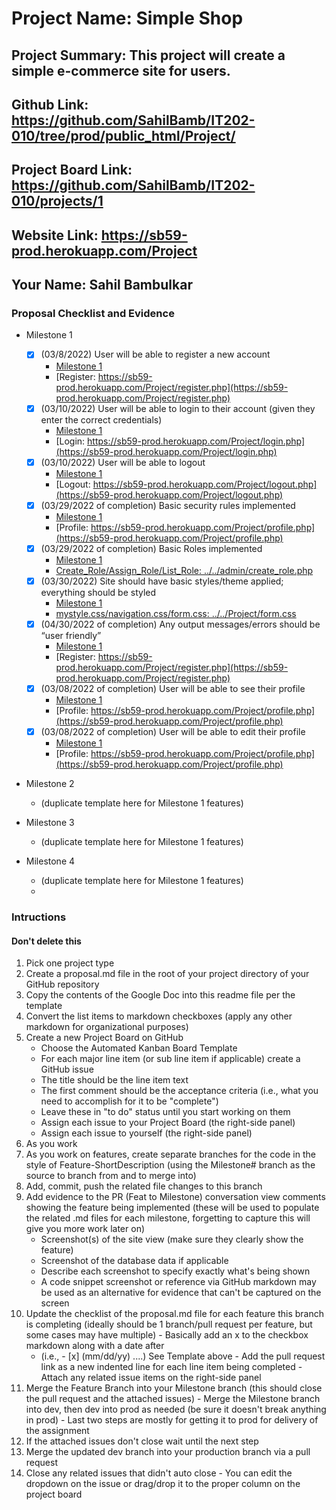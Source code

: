 # Project Name: Simple Shop
## Project Summary: This project will create a simple e-commerce site for users. 
## Github Link: https://github.com/SahilBamb/IT202-010/tree/prod/public_html/Project/
## Project Board Link: https://github.com/SahilBamb/IT202-010/projects/1
## Website Link: https://sb59-prod.herokuapp.com/Project
## Your Name: Sahil Bambulkar

<!-- Line item / Feature template (use this for each bullet point) -- DO NOT DELETE THIS SECTION

- [ ] \(mm/dd/yyyy of completion) Feature Title (from the proposal bullet point, if it's a sub-point indent it properly)
  -  Link to related .md file: [Link Name](link url)

 End Line item / Feature Template -- DO NOT DELETE THIS SECTION --> 
 
 
### Proposal Checklist and Evidence

- Milestone 1

    - [x] \(03/8/2022) User will be able to register a new account
        - [Milestone 1](https://github.com/SahilBamb/IT202-010/blob/Milestone1/public_html/Project/milestone1.md)
        - [Register: https://sb59-prod.herokuapp.com/Project/register.php](https://sb59-prod.herokuapp.com/Project/register.php)
    - [x] \(03/10/2022) User will be able to login to their account (given they enter the correct credentials)
        - [Milestone 1](https://github.com/SahilBamb/IT202-010/blob/Milestone1/public_html/Project/milestone1.md)
        - [Login: https://sb59-prod.herokuapp.com/Project/login.php](https://sb59-prod.herokuapp.com/Project/login.php)
    - [x] \(03/10/2022) User will be able to logout
        - [Milestone 1](https://github.com/SahilBamb/IT202-010/blob/Milestone1/public_html/Project/milestone1.md)
        - [Logout: https://sb59-prod.herokuapp.com/Project/logout.php](https://sb59-prod.herokuapp.com/Project/logout.php)
    - [x] \(03/29/2022 of completion) Basic security rules implemented
        - [Milestone 1](https://github.com/SahilBamb/IT202-010/blob/Milestone1/public_html/Project/milestone1.md)
        - [Profile: https://sb59-prod.herokuapp.com/Project/profile.php](https://sb59-prod.herokuapp.com/Project/profile.php)
    - [x] \(03/29/2022 of completion) Basic Roles implemented
        - [Milestone 1](https://github.com/SahilBamb/IT202-010/blob/Milestone1/public_html/Project/milestone1.md)
        - [Create_Role/Assign_Role/List_Role: ../../admin/create_role.php](https://sb59-prod.herokuapp.com/Project/admin/create_role.php)
    - [x] \(03/30/2022) Site should have basic styles/theme applied; everything should be styled
        - [Milestone 1](https://github.com/SahilBamb/IT202-010/blob/Milestone1/public_html/Project/milestone1.md)
        - [mystyle.css/navigation.css/form.css: ../../Project/form.css](https://sb59-prod.herokuapp.com/Project/form.css)
    - [x] \(04/30/2022 of completion) Any output messages/errors should be “user friendly”
        - [Milestone 1](https://github.com/SahilBamb/IT202-010/blob/Milestone1/public_html/Project/milestone1.md)
        - [Register: https://sb59-prod.herokuapp.com/Project/register.php](https://sb59-prod.herokuapp.com/Project/register.php)
    - [x] \(03/08/2022 of completion) User will be able to see their profile
        - [Milestone 1](https://github.com/SahilBamb/IT202-010/blob/Milestone1/public_html/Project/milestone1.md)
        - [Profile: https://sb59-prod.herokuapp.com/Project/profile.php](https://sb59-prod.herokuapp.com/Project/profile.php)
    - [x] \(03/08/2022 of completion) User will be able to edit their profile
        - [Milestone 1](https://github.com/SahilBamb/IT202-010/blob/Milestone1/public_html/Project/milestone1.md)
        - [Profile: https://sb59-prod.herokuapp.com/Project/profile.php](https://sb59-prod.herokuapp.com/Project/profile.php)

- Milestone 2
  - (duplicate template here for Milestone 1 features)
- Milestone 3
  - (duplicate template here for Milestone 1 features)
- Milestone 4
  - (duplicate template here for Milestone 1 features)
  - 
### Intructions
#### Don't delete this
1. Pick one project type
2. Create a proposal.md file in the root of your project directory of your GitHub repository
3. Copy the contents of the Google Doc into this readme file per the template
4. Convert the list items to markdown checkboxes (apply any other markdown for organizational purposes)
5. Create a new Project Board on GitHub
   - Choose the Automated Kanban Board Template
   - For each major line item (or sub line item if applicable) create a GitHub issue
   - The title should be the line item text
   - The first comment should be the acceptance criteria (i.e., what you need to accomplish for it to be "complete")
   - Leave these in "to do" status until you start working on them
   - Assign each issue to your Project Board (the right-side panel)
   - Assign each issue to yourself (the right-side panel)
6. As you work
  1. As you work on features, create separate branches for the code in the style of Feature-ShortDescription (using the Milestone# branch as the source to branch from and to merge into)
  2. Add, commit, push the related file changes to this branch
  3. Add evidence to the PR (Feat to Milestone) conversation view comments showing the feature being implemented (these will be used to populate the related .md files for each milestone, forgetting to capture this will give you more work later on)
     - Screenshot(s) of the site view (make sure they clearly show the feature)
     - Screenshot of the database data if applicable
     - Describe each screenshot to specify exactly what's being shown
     - A code snippet screenshot or reference via GitHub markdown may be used as an alternative for evidence that can't be captured on the screen
  4. Update the checklist of the proposal.md file for each feature this branch is completing (ideally should be 1 branch/pull request per feature, but some cases may have multiple)
    - Basically add an x to the checkbox markdown along with a date after
      - (i.e.,   - [x] (mm/dd/yy) ....) See Template above
    - Add the pull request link as a new indented line for each line item being completed
    - Attach any related issue items on the right-side panel
  5. Merge the Feature Branch into your Milestone branch (this should close the pull request and the attached issues)
    - Merge the Milestone branch into dev, then dev into prod as needed (be sure it doesn't break anything in prod)
    - Last two steps are mostly for getting it to prod for delivery of the assignment 
  7. If the attached issues don't close wait until the next step
  8. Merge the updated dev branch into your production branch via a pull request
  9. Close any related issues that didn't auto close
    - You can edit the dropdown on the issue or drag/drop it to the proper column on the project board
